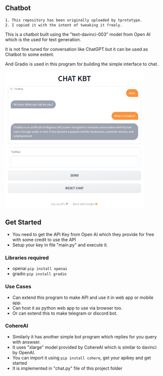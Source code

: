 ## Chatbot

```
1. This repository has been originally uploaded by tprototype. 
2. I copied it with the intent of tweaking it freely.
```

This is a chatbot built using the "text-davinci-003" model from Open AI which is the used for text generation.

It is not fine tuned for conversation like ChatGPT but it can be used as Chatbot to some extent.

And Gradio is used in this program for building the simple interface to chat.

<img src="chatkbt.png" alt="chatkbt" width="450"/>

## Get Started

- You need to get the API Key from Open AI which they provide for free with some credit to use the API
- Setup your key in file "main.py" and execute it. 

### Libraries required

- openai `pip install openai`
- gradio `pip install gradio`

### Use Cases

- Can extend this program to make API and use it in web app or mobile app.
- Can host it as python web app to use via browser too.
- Or can extend this to make telegram or discord bot.

### CohereAI

- Similarly it has another simple bot program which replies for you query with answser.
- It uses "xlarge" model provided by CohereAI which is similar to davinci by OpenAI.
- You can import it using `pip install cohere`, get your apikey and get started
- It is implemented in "chat.py" file of this project folder

